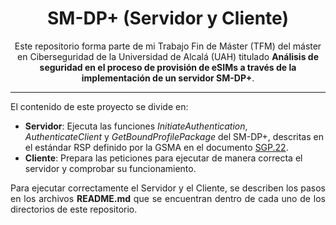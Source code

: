<p align="center">
   <h1 align="center">SM-DP+ (Servidor y Cliente)</h1>
</p>

<p align="center">
  Este repositorio forma parte de mi Trabajo Fin de Máster (TFM) del máster en Ciberseguridad de la Universidad de Alcalá (UAH) titulado <strong>Análisis de seguridad en el proceso de provisión de eSIMs a través de la implementación de un servidor SM-DP+</strong>.
</p>

---

<p align="justify">
El contenido de este proyecto se divide en:
  <ul>
    <li><strong>Servidor</strong>: Ejecuta las funciones <i>InitiateAuthentication</i>, <i>AuthenticateClient</i> y <i>GetBoundProfilePackage</i> del SM-DP+, descritas en el estándar RSP definido por la GSMA en el documento <a href="https://www.gsma.com/solutions-and-impact/technologies/esim/wp-content/uploads/2023/12/SGP.22-v3.1.pdf" target="blank">SGP.22</a>.</li>
    <li><strong>Cliente</strong>: Prepara las peticiones para ejecutar de manera correcta el servidor y comprobar su funcionamiento.
  </ul>
</p>

<p align="justify">
  Para ejecutar correctamente el Servidor y el Cliente, se describen los pasos en los archivos <strong>README.md</strong> que se encuentran dentro de cada uno de los directorios de este repositorio.
</p>
